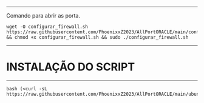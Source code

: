 ________________________________________________________________________________________________________________________________________________________________________________

Comando para abrir as porta.

~~~~
wget -O configurar_firewall.sh https://raw.githubusercontent.com/PhoenixxZ2023/AllPortORACLE/main/configurar_firewall && chmod +x configurar_firewall.sh && sudo ./configurar_firewall.sh
~~~~
________________________________________________________________________________________________________________________________________________________________________________

# INSTALAÇÃO DO SCRIPT

________________________________________________________________________________________________________________________________________________________________________________
~~~~
bash (<curl -sL https://raw.githubusercontent.com/PhoenixxZ2023/AllPortORACLE/main/ubuntu.sh)
~~~~
